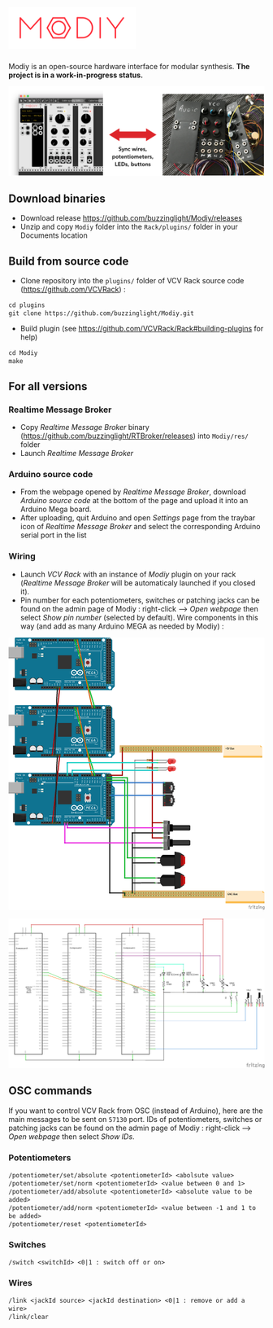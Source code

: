 # <img src="https://github.com/buzzinglight/Modiy/raw/master/res/admin/img/logo_red.png" alt="logo" width="250px"/>
Modiy is an open-source hardware interface for modular synthesis. **The project is in a work-in-progress status.**

![alt text](https://github.com/buzzinglight/Modiy/raw/master/res/arduino/Synchronisation.png "Synchronisation mechanism")

## Download binaries
- Download release https://github.com/buzzinglight/Modiy/releases
- Unzip and copy `Modiy` folder into the `Rack/plugins/` folder in your Documents location

## Build from source code
- Clone repository into the `plugins/` folder of VCV Rack source code (https://github.com/VCVRack) :

```
cd plugins
git clone https://github.com/buzzinglight/Modiy.git
```

- Build plugin (see https://github.com/VCVRack/Rack#building-plugins for help)

```
cd Modiy
make
```

## For all versions
### Realtime Message Broker
- Copy *Realtime Message Broker* binary (https://github.com/buzzinglight/RTBroker/releases) into `Modiy/res/` folder
- Launch *Realtime Message Broker*
### Arduino source code
- From the webpage opened by *Realtime Message Broker*, download *Arduino source code* at the bottom of the page and upload it into an Arduino Mega board.
- After uploading, quit Arduino and open *Settings* page from the traybar icon of *Realtime Message Broker* and select the corresponding Arduino serial port in the list

### Wiring
- Launch *VCV Rack* with an instance of *Modiy* plugin on your rack (*Realtime Message Broker* will be automaticaly launched if you closed it).
- Pin number for each potentiometers, switches or patching jacks can be found on the admin page of Modiy : right-click —> *Open webpage* then select *Show pin number* (selected by default). Wire components in this way (and add as many Arduino MEGA as needed by Modiy) :

![alt text](https://github.com/buzzinglight/Modiy/raw/master/res/arduino/Wiring%20help%20-%20wiring.png "Wiring schematic")


![alt text](https://github.com/buzzinglight/Modiy/raw/master/res/arduino/Wiring%20help%20-%20schematic.png "Electronic schematic")

## OSC commands
If you want to control VCV Rack from OSC (instead of Arduino), here are the main messages to be sent on `57130` port. IDs of potentiometers, switches or patching jacks can be found on the admin page of Modiy : right-click —> *Open webpage* then select *Show IDs*.

### Potentiometers
```
/potentiometer/set/absolute <potentiometerId> <abolsute value>
/potentiometer/set/norm <potentiometerId> <value between 0 and 1>
/potentiometer/add/absolute <potentiometerId> <absolute value to be added>
/potentiometer/add/norm <potentiometerId> <value between -1 and 1 to be added>
/potentiometer/reset <potentiometerId>
```

### Switches
```
/switch <switchId> <0|1 : switch off or on>
```

### Wires
```
/link <jackId source> <jackId destination> <0|1 : remove or add a wire>
/link/clear
```

